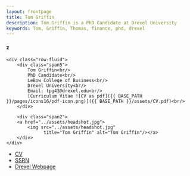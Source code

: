 ```yaml
---
layout: frontpage
title: Tom Griffin
description: Tom Griffin is a PhD Candidate at Drexel University
keywords: Tom, Griffin, Thomas, finance, phd, drexel
---
```


<div class="container">
<h4><a name="contact"></a>z</h4>

    <div class="row-fluid">
        <div class="span5">
            Tom Griffin<br/>
            PhD Candidate<br/>
            LeBow College of Business<br/>
            Drexel University<br/>
            Email: tpg43@drexel.edu<br/>
            [Curriculum Vitae ![CV as pdf]({{ BASE_PATH }}/pages/icons16/pdf-icon.png)]({{ BASE_PATH }}/assets/CV.pdf)<br/>
        </div>

        <div class="span2">
        <a href="../assets/headshot.jpg">
            <img src="../assets/headshot.jpg"
                  title="Tom Griffin" alt="Tom Griffin"/></a>
        </div>
    </div>
</div>

<div class="navbar">
  <div class="navbar-inner">
      <ul class="nav">
          <li><a href="{{ BASE_PATH }}/assets/CV.pdf">CV</a></li>
          <li><a href="https://papers.ssrn.com/sol3/cf_dev/AbsByAuth.cfm?per_id=2172098">SSRN</a></li>
          <li><a href="https://www.lebow.drexel.edu/people/thomasgriffin">Drexel Webpage</a></li>
      </ul>
  </div>
</div>

